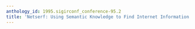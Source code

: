 ```yaml
---
anthology_id: 1995.sigirconf_conference-95.2
title: 'Netserf: Using Semantic Knowledge to Find Internet Information Archives'
---
```


